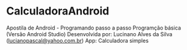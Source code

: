 # CalculadoraAndroid
Apostila de Android - Programando passo a passo Programção básica (Versão Android Studio) Desenvolvida por: Lucinano Alves da Silva (lucianopascal@yahoo.com.br) App: Calculadora simples
